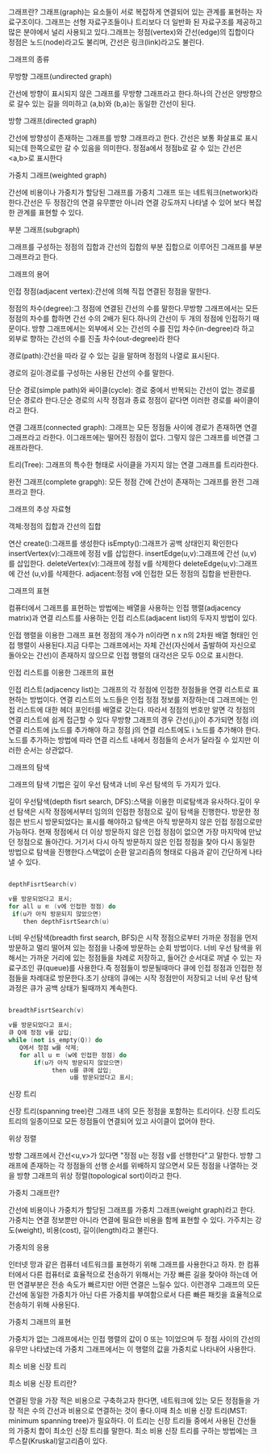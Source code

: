 그래프란? 
그래프(graph)는 요소들이 서로 복잡하게 연결되어 있는 관계를 표현하는 자료구조이다.
그래프는 선형 자료구조들이나 트리보다 더 일반화 된 자료구조를 제공하고 많은 분야에서 널리 사용되고 있다.그래프는 정점(vertex)와 간선(edge)의 집합이다
정점은 노드(node)라고도 불리며, 간선은 링크(link)라고도 불린다.







그래프의 종류

무방향 그래프(undirected graph)

간선에 방향이 표시되지 않은 그래프를 무방향 그래프라고 한다.하나의 간선은 양방향으로 갈수 있는 길을 의미하고 (a,b)와 (b,a)는 동일한 간선이 된다.

방향 그래프(directed graph)

간선에 방향성이 존재하는 그래프를 방향 그래프라고 한다. 간선은 보통 화살표로 표시되는데 한쪽으로만 갈 수 있음을 의미한다.
정점a에서 정점b로 갈 수 있는 간선은 <a,b>로 표시한다

가중치 그래프(weighted graph)

간선에 비용이나 가중치가 할당된 그래프를 가중치 그래프 또는 네트워크(network)라 한다.간선은 두 정점간의 연결 유무뿐만 아니라 연결 강도까지 나타낼 수 있어 보다 복잡한 관계를 표현할 수 있다.

부분 그래프(subgraph)

그래프를 구성하는 정점의 집합과 간선의 집합의 부분 집합으로 이루어진 그래프를 부분 그래프라고 한다.








그래프의 용어

인접 정점(adjacent vertex):간선에 의해 직접 연결된 정점을 말한다.

정점의 차수(degree):그 정점에 연결된 간선의 수를 말한다.무방향 그래프에서는 모든 정점의 차수를 합하면 간선 수의 2배가 된다.하나의 간선이 두 개의 정점에 인접하기 때문이다.
                   방향 그래프에서는 외부에서 오는 간선의 수를 진입 차수(in-degree)라 하고 외부로 향하는 간선의 수를 진출 차수(out-degree)라 한다

경로(path):간선을 따라 갈 수 있는 길을 말하며 정점의 나열로 표시된다.

경로의 길이:경로를 구성하는 사용된 간선의 수를 말한다.

단순 경로(simple path)와 싸이클(cycle): 경로 중에서 반복되는 간선이 없는 경로를 단순 경로라 한다.단순 경로의 시작 정점과 종료 정점이 같다면 이러한 경로를 싸이클이라고 한다.


연결 그래프(connected graph): 그래프는 모든 정점들 사이에 경로가 존재하면 연결 그래프라고 라한다. 이그래프에는 떨어진 정점이 없다. 그렇지 않은 그래프를 비연결 그래프라한다.

트리(Tree): 그래프의 특수한 형태로 사이클을 가지지 않는 연결 그래프를 트리라한다.

완전 그래프(complete grapgh): 모든 정점 간에 간선이 존재하는 그래프를 완전 그래프라고 한다.








그래프의 추상 자료형

객체:정점의 집합과 간선의 집합

연산   create():그래프를 생성한다
       isEmpty():그래프가 공백 상태인지 확인한다
       insertVertex(v):그래프에 정점 v를 삽입한다.
       insertEdge(u,v):그래프에 간선 (u,v)를 삽입한다.
       deleteVertex(v):그래프에 정점 v를 삭제한다
       deleteEdge(u,v):그래프에 간선 (u,v)를 삭제한다.
       adjacent:정점 v에 인접한 모든 정점의 집합을 반환한다.








그래프의 표현 

컴퓨터에서 그래프를 표현하는 방법에는 배열을 사용하는 인접 행렬(adjacency matrix)과 연결 리스트를 사용하는 인접 리스트(adjacent list)의 두자지 방법이 있다.









인접 행렬을 이용한 그래프 표현
정점의 개수가 n이라면 n x n의 2차원 배열 형태인 인접 행렬이 사용된다.지금 다루는 그래프에서는 자체 간선(자신에서 출발하여 자신으로 돌아오는 간선)이 
존재하지 않으므로 인접 행렬의 대각선은 모두 0으로 표시한다.



인접 리스트를 이용한 그래프의 표현

인접 리스트(adjacency list)는 그래프의 각 정점에 인접한 정점들을 연결 리스트로 표현하는 방법이다. 연결 리스트의 노드들은 인접 정점 정보를 저장하는데 그래프에는
인접 리스트에 대한 헤더 포인터를 배열로 갖는다. 따라서 정점의 번호만 알면 각 정점의 연결 리스트에 쉽게 접근할 수 있다
무방향 그래프의 경우 간선(i,j)이 추가되면 정점 i의 연결 리스트에 j노드를 추가해야 하고 정점 j의 연결 리스트에도 i 노드를 추가해야 한다. 노드를 추가하는 방법에 따라
연결 리스트 내에서 정점들의 순서가 달라질 수 있지만 이러한 순서는 상관없다.








그래프의 탐색 

그래프의 탐색 기법은 깊이 우선 탐색과 너비 우선 탐색의 두 가지가 있다.

깊이 우선탐색(depth fisrt search, DFS):스택을 이용한 미로탐색과 유사하다.깊이 우선 탐색은 시작 정점에서부터 임의의 인접한 정점으로 깊이 탐색을 진행한다. 방문한 정점은 반드시 
방문되었다는 표시를 해야하고 탐색은 아직 방문하지 않은 인접 정점으로만 가능하다. 현재 정점에서 더 이상 방문하지 않은 인접 정점이 없으면 가장 마지막에 만났던 정점으로 돌아간다.
거기서 다시 아직 방문하지 않은 인접 정점을 찾아 다시 동일한 방법으로 탐색을 진행한다.스택없이 순환 알고리즘의 형태로 다음과 같이 간단하게 나타낼 수 있다.

```CPP

depthFisrtSearch(v)

v를 방문되었다고 표시;
for all u ㅌ (v에 인접한 정점) do
 if(u가 아직 방문되지 않았으면)
    then depthFisrtSearch(u)

```

너비 우선탐색(breadth first search, BFS)은 시작 정점으로부터 가까운 정점을 먼저 방문하고 멀리 떨어져 있는 정점을 나중에 방문하는 순회 방법이다.
너비 우선 탐색을 위해서는 가까운 거리에 있는 정점들을 차례로 저장하고, 들어간 순서대로 꺼낼 수 있는 자료구조인 큐(queue)를 사용한다.즉 정점들이 방문될때마다
큐에 인접 정점과 인접한 정점들을 차례대로 방문한다.초기 상태의 큐에는 시작 정점만이 저장되고 너비 우선 탐색 과정은 큐가 공백 상태가 될때까지 계속한다.


```cpp

breadthFisrtSearch(v)

v를 방문되었다고 표시;
큐 Q에 정점 v를 삽입;
while (not is_empty(Q)) do
   Q에서 정점 w를 삭제;
   for all u ㅌ (w에 인접한 정점) do
       if(u가 아직 방문되지 않았으면)
            then u를 큐에 삽입;
                 u를 방문되었다고 표시;

```



신장 트리

신장 트리(spanning tree)란 그래프 내의 모든 정점을 포함하는 트리이다. 신장 트리도 트리의 일종이므로 모든 정점들이 연결되어 있고 사이클이 없어야 한다.


위상 정렬

방향 그래프에서 간선<u,v>가 있다면 "정점 u는 정점 v를 선행한다"고 말한다. 방향 그래프에 존재하는 각 정점들의 선행 순서를 위배하지 않으면서 모든 정점을 나열하는 것을 방향 그래프의 위상 정렬(topological sort)이라고 한다.







  
가중치 그래프란?

간선에 비용이나 가중치가 할당된 그래프를 가중치 그래프(weight graph)라고 한다.
가중치는 연결 정보뿐만 아니라 연결에 필요한 비용을 함께 표현할 수 있다.
가주치는 강도(weight), 비용(cost), 길이(length)라고 불린다.



가중치의 응용

인터넷 망과 같은 컴퓨터 네트워크를 표현하기 위해 그래프를 사용한다고 하자. 한 컴퓨터에서 다른 컴퓨터로 효율적으로 전송하기 위해서는 가장 빠른 길을 찾아야 하는데
어떤 연결부분은 전송 속도가 빠르지만 어떤 연결은 느릴수 있다. 이런경우 그래프의 모든 간선에 동일한 가중치가 아닌 다른 가중치를 부여함으로서 다른 빠른 패킷을 효율적으로
전송하기 위해 사용된다.




가중치 그래프의 표현

가중치가 없는 그래프에서는 인접 행렬의 값이 0 또는 1이었으며 두 정점 사이의 간선의 유무만 나타냈는데 가중치 그래프에서는 이 행렬의 값을 가중치로 나타내어 사용한다.







최소 비용 신장 트리

최소 비용 신장 트리란?

연결된 망을 가장 적은 비용으로 구축하고자 한다면, 네트워크에 있는 모든 정점들을 가장 적은 수의 간선과 비용으로 연결하는 것이 좋다.이때 최소 비용 신장 트리(MST: minimum spanning tree)가 필요하다.
이 트리는 신장 트리들 중에서 사용된 간선들의 가중치 합이 최소인 신장 트리를 말한다.
최소 비용 신장 트리를 구하는 방법에는 크루스칼(Kruskal)알고리즘이 있다.



 

